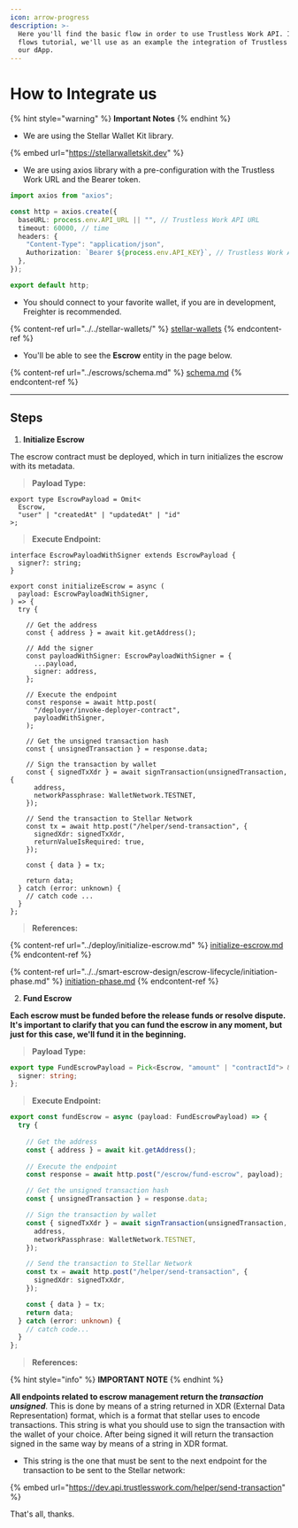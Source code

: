 ```yaml
---
icon: arrow-progress
description: >-
  Here you'll find the basic flow in order to use Trustless Work API. In this
  flows tutorial, we'll use as an example the integration of Trustless Work in
  our dApp.
---
```


# How to Integrate us



{% hint style="warning" %}
**Important Notes**
{% endhint %}

* We are using the Stellar Wallet Kit library.

{% embed url="https://stellarwalletskit.dev" %}

* We are using axios library with a pre-configuration with the Trustless Work URL and the Bearer token.

```typescript
import axios from "axios";

const http = axios.create({
  baseURL: process.env.API_URL || "", // Trustless Work API URL
  timeout: 60000, // time
  headers: {
    "Content-Type": "application/json",
    Authorization: `Bearer ${process.env.API_KEY}`, // Trustless Work API Key
  },
});

export default http;

```

* You should connect to your favorite wallet, if you are in development, Freighter is recommended.

{% content-ref url="../../stellar-wallets/" %}
[stellar-wallets](../../stellar-wallets/)
{% endcontent-ref %}

* You'll be able to see the **Escrow** entity in the page below.

{% content-ref url="../escrows/schema.md" %}
[schema.md](../escrows/schema.md)
{% endcontent-ref %}

***



## Steps

1. **Initialize Escrow**

The escrow contract must be deployed, which in turn initializes the escrow with its metadata.

> **Payload Type:**

```tsx
export type EscrowPayload = Omit<
  Escrow,
  "user" | "createdAt" | "updatedAt" | "id"
>;
```

> **Execute Endpoint:**

```tsx
interface EscrowPayloadWithSigner extends EscrowPayload {
  signer?: string;
}

export const initializeEscrow = async (
  payload: EscrowPayloadWithSigner,
) => {
  try {
  
    // Get the address
    const { address } = await kit.getAddress();
  
    // Add the signer
    const payloadWithSigner: EscrowPayloadWithSigner = {
      ...payload,
      signer: address,
    };

    // Execute the endpoint
    const response = await http.post(
      "/deployer/invoke-deployer-contract",
      payloadWithSigner,
    );

    // Get the unsigned transaction hash
    const { unsignedTransaction } = response.data;

    // Sign the transaction by wallet
    const { signedTxXdr } = await signTransaction(unsignedTransaction, {
      address,
      networkPassphrase: WalletNetwork.TESTNET,
    });

    // Send the transaction to Stellar Network
    const tx = await http.post("/helper/send-transaction", {
      signedXdr: signedTxXdr,
      returnValueIsRequired: true,
    });

    const { data } = tx;

    return data;
  } catch (error: unknown) {
    // catch code ...
  }
};
```



> **References:**

{% content-ref url="../deploy/initialize-escrow.md" %}
[initialize-escrow.md](../deploy/initialize-escrow.md)
{% endcontent-ref %}

{% content-ref url="../../smart-escrow-design/escrow-lifecycle/initiation-phase.md" %}
[initiation-phase.md](../../smart-escrow-design/escrow-lifecycle/initiation-phase.md)
{% endcontent-ref %}



2. **Fund Escrow**

**Each escrow must be funded before the release funds or resolve dispute. It's important to clarify that you can fund the escrow in any moment, but just for this case, we'll fund it in the beginning.**

> **Payload Type:**

```typescript
export type FundEscrowPayload = Pick<Escrow, "amount" | "contractId"> & {
  signer: string;
};
```



> **Execute Endpoint:**

```typescript
export const fundEscrow = async (payload: FundEscrowPayload) => {
  try {
  
    // Get the address
    const { address } = await kit.getAddress();
  
    // Execute the endpoint
    const response = await http.post("/escrow/fund-escrow", payload);

    // Get the unsigned transaction hash
    const { unsignedTransaction } = response.data;

    // Sign the transaction by wallet
    const { signedTxXdr } = await signTransaction(unsignedTransaction, {
      address,
      networkPassphrase: WalletNetwork.TESTNET,
    });

    // Send the transaction to Stellar Network
    const tx = await http.post("/helper/send-transaction", {
      signedXdr: signedTxXdr,
    });

    const { data } = tx;
    return data;
  } catch (error: unknown) {
    // catch code...
  }
};

```



> **References:**



{% hint style="info" %}
**IMPORTANT NOTE**
{% endhint %}

**All endpoints related to escrow management return the&#x20;**_**transaction unsigned**_. This is done by means of a string returned in XDR (External Data Representation) format, which is a format that stellar uses to encode transactions. This string is what you should use to sign the transaction with the wallet of your choice. After being signed it will return the transaction signed in the same way by means of a string in XDR format.&#x20;

* This string is the one that must be sent to the next endpoint for the transaction to be sent to the Stellar network:&#x20;

{% embed url="https://dev.api.trustlesswork.com/helper/send-transaction" %}

That's all, thanks.
